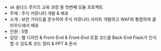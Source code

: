- sk 쉴더스 루키즈 교육 과정 중 첫번째 모듈 프로젝트
- 주제 : 주식 커뮤니티 개발 & 배포
- 소개 : 보안 가이드를 준수하여 주식 커뮤니티 사이트 개발하고 WAF와 통합하여 클라우드에서 배포
- 인원 : 5명
- 담당 : 웹 디자인 & Front-End & Front-End 로컬 코드를 Back-End Flask가 인식 할 수 있도록 코드 정리 & PPT & 문서
